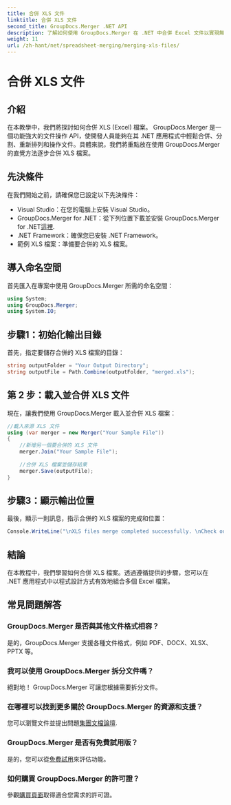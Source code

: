 ```yaml
---
title: 合併 XLS 文件
linktitle: 合併 XLS 文件
second_title: GroupDocs.Merger .NET API
description: 了解如何使用 GroupDocs.Merger 在 .NET 中合併 Excel 文件以實現無縫文件操作。請按照我們的逐步教學進行操作。
weight: 11
url: /zh-hant/net/spreadsheet-merging/merging-xls-files/
---
```


# 合併 XLS 文件

## 介紹
在本教學中，我們將探討如何合併 XLS (Excel) 檔案。 GroupDocs.Merger 是一個功能強大的文件操作 API，使開發人員能夠在其 .NET 應用程式中輕鬆合併、分割、重新排列和操作文件。具體來說，我們將重點放在使用 GroupDocs.Merger 的直覺方法逐步合併 XLS 檔案。
## 先決條件
在我們開始之前，請確保您已設定以下先決條件：
- Visual Studio：在您的電腦上安裝 Visual Studio。
-  GroupDocs.Merger for .NET：從下列位置下載並安裝 GroupDocs.Merger for .NET[這裡](https://releases.groupdocs.com/merger/net/).
- .NET Framework：確保您已安裝 .NET Framework。
- 範例 XLS 檔案：準備要合併的 XLS 檔案。

## 導入命名空間
首先匯入在專案中使用 GroupDocs.Merger 所需的命名空間：
```csharp
using System; 
using GroupDocs.Merger;
using System.IO;
```
## 步驟1：初始化輸出目錄
首先，指定要儲存合併的 XLS 檔案的目錄：
```csharp
string outputFolder = "Your Output Directory";
string outputFile = Path.Combine(outputFolder, "merged.xls");
```
## 第 2 步：載入並合併 XLS 文件
現在，讓我們使用 GroupDocs.Merger 載入並合併 XLS 檔案：
```csharp
//載入來源 XLS 文件
using (var merger = new Merger("Your Sample File"))
{
    //新增另一個要合併的 XLS 文件
    merger.Join("Your Sample File");
    
    //合併 XLS 檔案並儲存結果
    merger.Save(outputFile);
}
```
## 步驟3：顯示輸出位置
最後，顯示一則訊息，指示合併的 XLS 檔案的完成和位置：
```csharp
Console.WriteLine("\nXLS files merge completed successfully. \nCheck output in {0}", outputFolder);
```

## 結論
在本教程中，我們學習如何合併 XLS 檔案。透過遵循提供的步驟，您可以在 .NET 應用程式中以程式設計方式有效地組合多個 Excel 檔案。

## 常見問題解答
### GroupDocs.Merger 是否與其他文件格式相容？
是的，GroupDocs.Merger 支援各種文件格式，例如 PDF、DOCX、XLSX、PPTX 等。
### 我可以使用 GroupDocs.Merger 拆分文件嗎？
絕對地！ GroupDocs.Merger 可讓您根據需要拆分文件。
### 在哪裡可以找到更多關於 GroupDocs.Merger 的資源和支援？
您可以瀏覽文件並提出問題[集團文檔論壇](https://forum.groupdocs.com/c/merger/32).
### GroupDocs.Merger 是否有免費試用版？
是的，您可以從[免費試用](https://releases.groupdocs.com/)來評估功能。
### 如何購買 GroupDocs.Merger 的許可證？
參觀[購買頁面](https://purchase.groupdocs.com/buy)取得適合您需求的許可證。